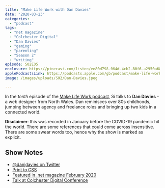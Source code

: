 ```yaml
---
title: "Make Life Work with Dan Davies"
date: "2020-03-23"
categories: 
  - "podcast"
tags: 
  - "net magazine"
  - "Colchester Digital"
  - "Dan Davies"
  - "gaming"
  - "parenting"
  - "Season 2"
  - "writing"
episode: S02E05
enclosure: https://pinecast.com/listen/ee80d798-064d-4cb2-80f6-a2950a6825de.m4a
applePodcastsLink: https://podcasts.apple.com/gb/podcast/make-life-work/id1490247567?i=1000492144887
image: /images/uploads/S02/Dan-Davies.jpeg

---
```


In the _tenth_ episode of the [Make Life Work podcast](https://sijobling.com/makelifework/), Si talks to **Dan Davies** - a web designer from North Wales. Dan reminisces over 80s childhoods, jumping between agency and freelance roles and bringing up two kids in a connected world.

**Disclaimer**: this was recorded in January before the COVID-19 pandemic hit the world. There are some references that could come across insensitive. There are some swear words too, hence why the show is marked as explicit.

## Show Notes

- [@danjdavies on Twitter](https://twitter.com/danjdavies)
- [Print to CSS](https://www.dan-davies.co.uk/print-to-css)
- [Featured in .net magazine February 2020](https://www.scribd.com/article/449335098/Dan-Davies)
- [Talk at Colchester Digital Conference](https://colchesterdigital.org.uk/conference/)
